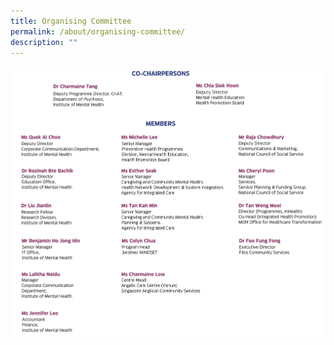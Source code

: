 ```yaml
---
title: Organising Committee
permalink: /about/organising-committee/
description: ""
---
```

![](/images/oc%20updated_v2.png)
